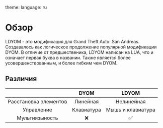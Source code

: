 theme:
  language: ru

# Обзор
LDYOM - это модификация для Grand Theft Auto: San Andreas. Создавалось как логическое продолжение популярной модификации DYOM. В отличие от предшественика, LDYOM написан на LUA, что и означает первая буква в названии. Также является более усовершенствованным, и более гибким чем DYOM.
## Различия

|                       |    DYOM    |        LDYOM       |
|:---------------------:|:----------:|:------------------:|
| Расстановка элементов |  Линейная  |     Нелинейная     |
|       Управление      | Клавиатура |  Мышь и клавиатура |
|     Мультиязыность    |     :x:    | :white_check_mark: |